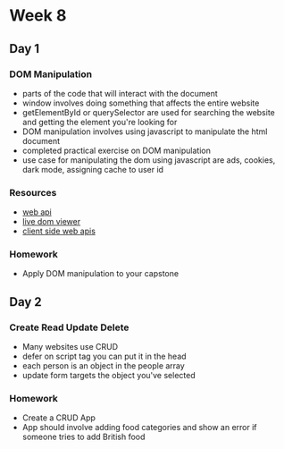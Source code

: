 # Week 8

## Day 1

### DOM Manipulation

- parts of the code that will interact with the document
- window involves doing something that affects the entire website
- getElementById or querySelector are used for searching the website and getting the element you're looking for
- DOM manipulation involves using javascript to manipulate the html document
- completed practical exercise on DOM manipulation
- use case for manipulating the dom using javascript are ads, cookies, dark mode, assigning cache to user id

### Resources

- [web api](https://developer.mozilla.org/en-US/docs/Web/API/Window)
- [live dom viewer](https://livedom.validator.nu/)
- [client side web apis](https://developer.mozilla.org/en-US/docs/Learn/JavaScript/Client-side_web_APIs/Manipulating_documents)

### Homework

- Apply DOM manipulation to your capstone

## Day 2

### Create Read Update Delete

- Many websites use CRUD
- defer on script tag you can put it in the head
- each person is an object in the people array
- update form targets the object you've selected

### Homework

- Create a CRUD App
- App should involve adding food categories and show an error if someone tries to add British food
